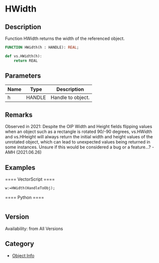 # HWidth

## Description
Function HWidth returns the width of the referenced object.

```pascal
FUNCTION HWidth(h : HANDLE): REAL;
```

```python
def vs.HWidth(h):
    return REAL
```

## Parameters
|Name|Type|Description|
|---|---|---|
|h|HANDLE|Handle to object.|

## Remarks
Observed in 2021: Despite the OIP Width and Height fields flipping values when an object such as a rectangle is rotated 90/-90 degrees, vs.HWidth and vs.HHeight will always return the initial width and height values of the unrotated object, which can lead to unexpected values being returned in some instances. Unsure if this would be considered a bug or a feature...? -AMH (2021.06.26)

## Examples
==== VectorScript ====
```pascal
w:=HWidth(HandleToObj);
```
==== Python ====
```python

```

## Version
Availability: from All Versions

## Category
* [Object Info](../Categories/Object%20Info.md)
